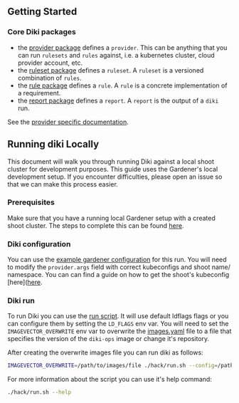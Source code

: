 ## Getting Started

### Core Diki packages

- the [provider package](../../pkg/provider/) defines a `provider`. This can be anything that you can run `rulesets` and `rules` against, i.e. a kubernetes cluster, cloud provider account, etc.
- the [ruleset package](../../pkg/ruleset/) defines a `ruleset`. A `ruleset` is a versioned combination of `rules`.
- the [rule package](../../pkg/rule/) defines a `rule`. A `rule` is a concrete implementation of a requirement.
- the [report package](../../pkg/report/) defines a `report`. A `report` is the output of a `diki` run.

See the [provider specific documentation](../providers/).

## Running diki Locally

This document will walk you through running Diki against a local shoot cluster for development purposes. This guide uses the Gardener's local development setup.
If you encounter difficulties, please open an issue so that we can make this process easier.

### Prerequisites

Make sure that you have a running local Gardener setup with a created shoot cluster. The steps to complete this can be found [here](https://github.com/gardener/gardener/blob/master/docs/deployment/getting_started_locally.md).

### Diki configuration

You can use the [example gardener configuration](../../example/config/gardener.yaml) for this run. You will need to modify the `provider.args` field with correct kubeconfigs and shoot name/ namespace. You can can find a guide on how to get the shoot's kubeconfig [here]([here](https://github.com/gardener/gardener/blob/master/docs/deployment/getting_started_locally.md).

### Diki run

To run Diki you can use the [run script](../../hack/run.sh). It will use default ldflags flags or you can configure them by setting the `LD_FLAGS` env var. You will need to set the `IMAGEVECTOR_OVERWRITE` env var to overwrite the [images.yaml](../../imagevector/images.yaml) file to a file that specifies the version of the `diki-ops` image or change it's repository.

After creating the overwrite images file you can run diki as follows:
```bash
IMAGEVECTOR_OVERWRITE=/path/to/images/file ./hack/run.sh --config=/path/to/config/file
```

For more information about the script you can use it's help command:
```bash
./hack/run.sh --help
```

